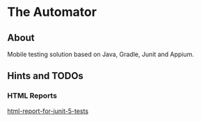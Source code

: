 # The Automator

## About

Mobile testing solution based on Java, Gradle, Junit and Appium.

## Hints and TODOs

### HTML Reports

[html-report-for-junit-5-tests](https://stackoverflow.com/questions/39444908/how-to-create-an-html-report-for-junit-5-tests)
